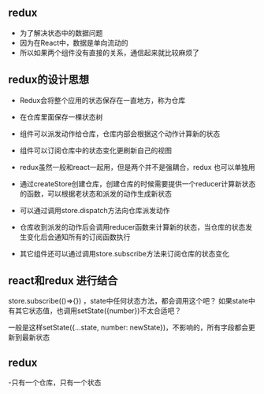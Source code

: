 ## redux
- 为了解决状态中的数据问题
- 因为在React中，数据是单向流动的
- 所以如果两个组件没有直接的关系，通信起来就比较麻烦了


## redux的设计思想
- Redux会将整个应用的状态保存在一直地方，称为仓库
- 在仓库里面保存一棵状态树
- 组件可以派发动作给仓库，仓库内部会根据这个动作计算新的状态
- 组件可以订阅仓库中的状态变化更刷新自己的视图

- redux虽然一般和react一起用，但是两个并不是强耦合，redux 也可以单独用

- 通过createStore创建仓库，创建仓库的时候需要提供一个reducer计算新状态的函数，可以根据老状态和派发的动作生成新状态
- 可以通过调用store.dispatch方法向仓库派发动作
- 仓库收到派发的动作后会调用reducer函数来计算新的状态，当仓库的状态发生变化后会通知所有的订阅函数执行
- 其它组件还可以通过调用store.subscribe方法来订阅仓库的状态变化


## react和redux 进行结合
store.subscribe(()=>{}) ，state中任何状态方法，都会调用这个吧？ 如果state中有其它状态值，也调用setState({number})不太合适吧？

一般是这样setState({...state, number: newState})，不影响的，所有字段都会更新到最新状态

## redux
-只有一个仓库，只有一个状态
